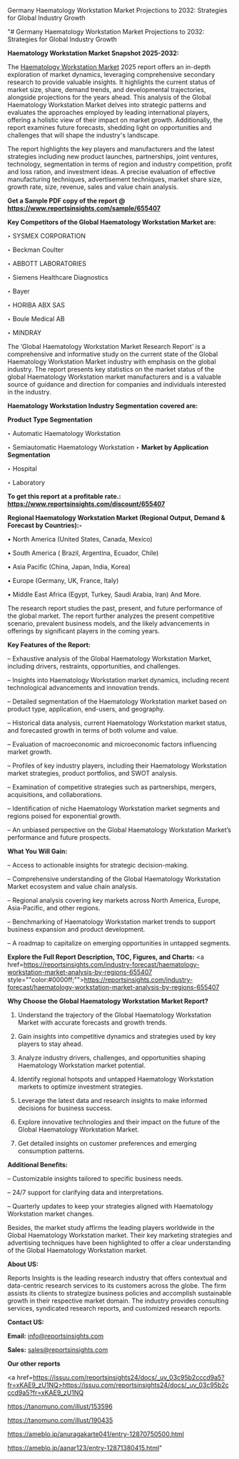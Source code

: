 Germany Haematology Workstation Market Projections to 2032: Strategies for Global Industry Growth

"# Germany Haematology Workstation Market Projections to 2032: Strategies for Global Industry Growth

<strong>Haematology Workstation Market Snapshot 2025-2032:</strong>

The <a href=https://www.reportsinsights.com/sample/655407>Haematology Workstation Market</a> 2025 report offers an in-depth exploration of market dynamics, leveraging comprehensive secondary research to provide valuable insights. It highlights the current status of market size, share, demand trends, and developmental trajectories, alongside projections for the years ahead. This analysis of the Global Haematology Workstation Market delves into strategic patterns and evaluates the approaches employed by leading international players, offering a holistic view of their impact on market growth. Additionally, the report examines future forecasts, shedding light on opportunities and challenges that will shape the industry's landscape.

The report highlights the key players and manufacturers and the latest strategies including new product launches, partnerships, joint ventures, technology, segmentation in terms of region and industry competition, profit and loss ration, and investment ideas. A precise evaluation of effective manufacturing techniques, advertisement techniques, market share size, growth rate, size, revenue, sales and value chain analysis.

<strong>Get a Sample PDF copy of the report @ <a href=https://www.reportsinsights.com/sample/655407 style=color:#0000ff;>https://www.reportsinsights.com/sample/655407</a></strong>

<strong>Key Competitors of the Global Haematology Workstation Market are:</strong>

‣ SYSMEX CORPORATION

‣ Beckman Coulter

‣ ABBOTT LABORATORIES

‣ Siemens Healthcare Diagnostics

‣ Bayer

‣ HORIBA ABX SAS

‣ Boule Medical AB

‣ MINDRAY

The ‘Global Haematology Workstation Market Research Report’ is a comprehensive and informative study on the current state of the Global Haematology Workstation Market industry with emphasis on the global industry. The report presents key statistics on the market status of the global Haematology Workstation market manufacturers and is a valuable source of guidance and direction for companies and individuals interested in the industry.

<strong>Haematology Workstation Industry Segmentation covered are:</strong>

<strong>Product Type Segmentation</strong>

‣ Automatic Haematology Workstation

‣ Semiautomatic Haematology Workstation
‣ 
<strong>Market by Application Segmentation</strong>

‣ Hospital

‣ Laboratory

<strong>To get this report at a profitable rate.: <a href=https://www.reportsinsights.com/discount/655407 style=color:#0000ff;>https://www.reportsinsights.com/discount/655407</a></strong>

<strong>Regional Haematology Workstation Market (Regional Output, Demand &amp; Forecast by Countries):-</strong>

• North America (United States, Canada, Mexico)

• South America ( Brazil, Argentina, Ecuador, Chile)

• Asia Pacific (China, Japan, India, Korea)

• Europe (Germany, UK, France, Italy)

• Middle East Africa (Egypt, Turkey, Saudi Arabia, Iran) And More.

The research report studies the past, present, and future performance of the global market. The report further analyzes the present competitive scenario, prevalent business models, and the likely advancements in offerings by significant players in the coming years.

<strong>Key Features of the Report:</strong>

– Exhaustive analysis of the Global Haematology Workstation Market, including drivers, restraints, opportunities, and challenges.

– Insights into Haematology Workstation market dynamics, including recent technological advancements and innovation trends.

– Detailed segmentation of the Haematology Workstation market based on product type, application, end-users, and geography.

– Historical data analysis, current Haematology Workstation market status, and forecasted growth in terms of both volume and value.

– Evaluation of macroeconomic and microeconomic factors influencing market growth.

– Profiles of key industry players, including their Haematology Workstation market strategies, product portfolios, and SWOT analysis.

– Examination of competitive strategies such as partnerships, mergers, acquisitions, and collaborations.

– Identification of niche Haematology Workstation market segments and regions poised for exponential growth.

– An unbiased perspective on the Global Haematology Workstation Market’s performance and future prospects.

<strong>What You Will Gain:</strong>

– Access to actionable insights for strategic decision-making.

– Comprehensive understanding of the Global Haematology Workstation Market ecosystem and value chain analysis.

– Regional analysis covering key markets across North America, Europe, Asia-Pacific, and other regions.

– Benchmarking of Haematology Workstation market trends to support business expansion and product development.

– A roadmap to capitalize on emerging opportunities in untapped segments.

<strong>Explore the Full Report Description, TOC, Figures, and Charts:</strong>
<a href=https://reportsinsights.com/industry-forecast/haematology-workstation-market-analysis-by-regions-655407 style=""color:#0000ff;"">https://reportsinsights.com/industry-forecast/haematology-workstation-market-analysis-by-regions-655407</a>

<strong>Why Choose the Global Haematology Workstation Market Report?</strong>

1. Understand the trajectory of the Global Haematology Workstation Market with accurate forecasts and growth trends.

2. Gain insights into competitive dynamics and strategies used by key players to stay ahead.

3. Analyze industry drivers, challenges, and opportunities shaping Haematology Workstation market potential.

4. Identify regional hotspots and untapped Haematology Workstation markets to optimize investment strategies.

5. Leverage the latest data and research insights to make informed decisions for business success.

6. Explore innovative technologies and their impact on the future of the Global Haematology Workstation Market.

7. Get detailed insights on customer preferences and emerging consumption patterns.

<strong>Additional Benefits:</strong>

– Customizable insights tailored to specific business needs.

– 24/7 support for clarifying data and interpretations.

– Quarterly updates to keep your strategies aligned with Haematology Workstation market changes.

Besides, the market study affirms the leading players worldwide in the Global Haematology Workstation market. Their key marketing strategies and advertising techniques have been highlighted to offer a clear understanding of the Global Haematology Workstation market.

<strong><strong>About US</strong>:</strong>

Reports Insights is the leading research industry that offers contextual and data-centric research services to its customers across the globe. The firm assists its clients to strategize business policies and accomplish sustainable growth in their respective market domain. The industry provides consulting services, syndicated research reports, and customized research reports.

<strong>Contact US:</strong>

<p class=><b>Email:</b> <a href=mailto:info@reportsinsights.com>info@reportsinsights.com</a></p>
<p class=><b>Sales:</b> <a href=mailto:sales@reportsinsights.com>sales@reportsinsights.com</a></p>

<strong>Our other reports</strong>

<a href=https://issuu.com/reportsinsights24/docs/_uv_03c95b2cccd9a5?fr=xKAE9_zU1NQ>https://issuu.com/reportsinsights24/docs/_uv_03c95b2cccd9a5?fr=xKAE9_zU1NQ</a>

<a href=https://tanomuno.com/illust/153596>https://tanomuno.com/illust/153596</a>

<a href=https://tanomuno.com/illust/190435>https://tanomuno.com/illust/190435</a>

<a href=https://ameblo.jp/anuragakarte041/entry-12870750500.html>https://ameblo.jp/anuragakarte041/entry-12870750500.html</a>

<a href=https://ameblo.jp/aanar123/entry-12871380415.html>https://ameblo.jp/aanar123/entry-12871380415.html</a>"
